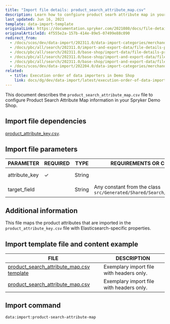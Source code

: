 ```yaml
---
title: "Import file details: product_search_attribute_map.csv"
description: Learn how to confgiure product searh attribute map in your Spryker shop using the product search attribute map csv file.
last_updated: Jun 16, 2021
template: data-import-template
originalLink: https://documentation.spryker.com/2021080/docs/file-details-product-search-attribute-mapcsv
originalArticleId: 4f555e2a-157b-414e-89e5-07499e88c090
redirect_from:
  - /docs/scos/dev/data-import/202311.0/data-import-categories/merchandising-setup/product-merchandising/file-details-product-search-attribute-map.csv.html
  - /docs/pbc/all/search/202311.0/import-and-export-data/file-details-product-search-attribute-map.csv.html
  - /docs/pbc/all/search/202311.0/base-shop/import-data/file-details-product-search-attribute-map.csv.html
  - /docs/pbc/all/search/202311.0/base-shop/import-and-export-data/file-details-product-search-attribute-map.csv.html
  - /docs/pbc/all/search/202311.0/base-shop/import-and-export-data/file-details-product-search-attribute-map.csv.html
  - /docs/scos/dev/data-import/202204.0/data-import-categories/merchandising-setup/product-merchandising/file-details-product-search-attribute-map.csv.html
related:
  - title: Execution order of data importers in Demo Shop
    link: docs/dg/dev/data-import/latest/execution-order-of-data-importers.html
---
```


This document describes the `product_search_attribute_map.csv` file to configure Product Search Attribute Map information in your Spryker Demo Shop.

## Import file dependencies

[product_attribute_key.csv](/docs/pbc/all/product-information-management/latest/base-shop/import-and-export-data/products-data-import/import-file-details-product-attribute-key.csv.html).

## Import file parameters

| PARAMETER | REQUIRED | TYPE | REQUIREMENTS OR COMMENTS | DESCRIPTION |
| --- | --- | --- | --- | --- |
| attribute_key | &check; | String |  | Identifier of an attribute. |
| target_field |  | String | Any constant from the class `src/Generated/Shared/Search/PageIndexMap.php` | Elasticsearch property. |


## Additional information

This file maps the product attributes that are imported in the `product_attribute_key.csv` file with Elasticsearch-specific properties.

## Import template file and content example

| FILE | DESCRIPTION |
| --- | --- |
| [product_search_attribute_map.csv template](https://spryker.s3.eu-central-1.amazonaws.com/docs/Developer+Guide/Back-End/Data+Manipulation/Data+Ingestion/Data+Import/Data+Import+Categories/Merchandising+Setup/Product+Merchandising/Template+product_search_attribute_map.csv) | Exemplary import file with headers only. |
| [product_search_attribute_map.csv](https://spryker.s3.eu-central-1.amazonaws.com/docs/Developer+Guide/Back-End/Data+Manipulation/Data+Ingestion/Data+Import/Data+Import+Categories/Merchandising+Setup/Product+Merchandising/product_search_attribute_map.csv) | Exemplary import file with headers only. |


## Import command

```bash
data:import:product-search-attribute-map
```
